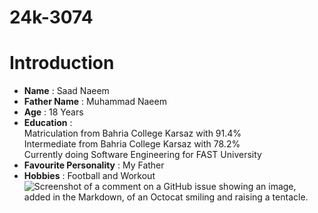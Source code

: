 # 24k-3074
# Introduction
+ **Name** : Saad Naeem
+ **Father Name** : Muhammad Naeem
+ **Age** : 18 Years
+ **Education** :<br>
  Matriculation from Bahria College Karsaz with 91.4%<br>Intermediate from Bahria College Karsaz with 78.2% <br>Currently doing Software Engineering for FAST University
+ **Favourite Personality** : My Father<br>
+ **Hobbies** : Football and Workout<br>
  ![Screenshot of a comment on a GitHub issue showing an image, added in
the Markdown, of an Octocat smiling and raising a
tentacle.](https://www.si.com/.image/t_share/MTY4MTAyNTc0Nzg3NDA1MDcz/messi-jersey-real-madridjpg.jpg)


